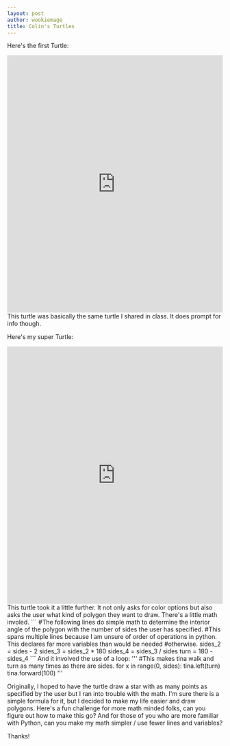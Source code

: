 ```yaml
---
layout: post
author: wookiemage
title: Colin's Turtles
---
```


Here's the first Turtle:
<iframe src="https://trinket.io/embed/python/332d11321e" width="100%" height="600" frameborder="0" marginwidth="0" marginheight="0" allowfullscreen></iframe>
This turtle was basically the same turtle I shared in class. It does prompt for info though.

Here's my super Turtle:
<iframe src="https://trinket.io/embed/python/7c81b5cc31" width="100%" height="600" frameborder="0" marginwidth="0" marginheight="0" allowfullscreen></iframe>
This turtle took it a little further. It not only asks for color options but also asks the user what kind of polygon they want to draw. There's a little math involed.
```
#The following lines do simple math to determine the interior angle of the polygon with the number of sides the user has specified.
#This spans multiple lines because I am unsure of order of operations in python. This declares far more variables than would be needed
#otherwise.
sides_2 = sides - 2
sides_3 = sides_2 * 180
sides_4 = sides_3 / sides
turn = 180 - sides_4
```
And it involved the use of a loop:
'''
#This makes tina walk and turn as many times as there are sides.
for x in range(0, sides):
  tina.left(turn)
  tina.forward(100)
'''
  
Originally, I hoped to have the turtle draw a star with as many points as specified by the user but I ran into trouble with the math.
I'm sure there is a simple formula for it, but I decided to make my life easier and draw polygons.
Here's a fun challenge for more math minded folks, can you figure out how to make this go?
And for those of you who are more familiar with Python, can you make my math simpler / use fewer lines and variables?

Thanks!
